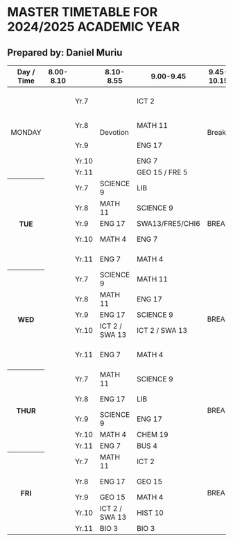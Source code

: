 <!doctype html>
<html lang="en">
<head>
  <meta charset="utf-8">
  <meta name="viewport" content="width=device-width,initial-scale=1">
  <link rel="stylesheet" href="school timetable.css">
  </head>
  <h1>MASTER TIMETABLE FOR 2024/2025 ACADEMIC YEAR</h1>
  <h2>Prepared by: Daniel Muriu</h2>
  <div class="tt-wrap">
    <table class="timetable">
      <thead>
        <tr>
          <th scope="col">Day / Time</th>
          <th scope="col">8.00-8.10</th>
          <th></th>
          <th scope="col">8.10-8.55</th>
          <th scope="col">9.00-9.45</th>
          <th scope="col">9.45-10.15</th>
          <th scope="col">10.15-11.00</th>
          <th scope="col">11.05-11.50</th>
          <th scope="col">11.55-12.40</th>
          <th scope="col">12.40-1.30</th>
          <th scope="col">1.30-2.15</th>
          <th scope="col">2.20-3.05</th>
          <th scope="col">3.10-3.55</th>
          <th scope="col">3.55-4.00</th>
        </tr>
      </thead>
        <tbody>
          <!-- MONDAY (5 rows for Yr7-Yr11) -->
          <td class="MONDAY" rowspan="5">MONDAY</td>
            <td class="FORM TUTORS" rowspan="25"></td>
            <td class="small">Yr.7</td>
            <td class="Devotion" rowspan="5">Devotion</td>
            <td>ICT 2</td>
            <td class="Break"rowspan="5">Break</td>
            <td>MATH 11</>
            <td>ENG 17</td>
            <td>P.E 13</td>
            <td class="highlight lunch" rowspan="5">LUNCH</td>
            <td>GEO 15</td>
            <td>SCIENCE 9</td>
            <td>MUSIC 8</td>
            <td> FORM TUTOR'S TIME</td>
          </tr>
          <tr>
            <td class="small">Yr.8</td>
             <td>MATH 11</td>
             <td>SCIENCE 9</td>
            <td>ART 18</td>
            <td>P.E 13</td>
            <td>ENG 17</td>
            <td>L.S 14 </td>
            <td>L.S 14> </td>
            <td></td>
          </tr>
          <tr>
           <td class="small">Yr.9</td>
            <td>ENG 17</td>
            <td>HIST 10</td>
            <td>SCIENCE 9</td>
            <td>SWA13/FRE5/CHI6</td>
            <td>BUS 11</td>
            <td>MATH 4</td>
            <td>P.E 13</td>
            <td></td>
          </tr>
          <tr>
             <td class="small">Yr.10</td>
             <td>ENG 7</td>
             <td>L.S 14</td>
            <td>L.S 14</td>
            <td>MATH 4</td>
            <td class="LUNCH">LUNCH</td>
            <td>BIO 19</td>
            <td>GEO 15</td>
            <td>HIST 10</td>
            <td></td>
          </tr>
          <tr>
            <td class="small">Yr.11</td>
            <td>GEO 15 / FRE 5</td>
            <td></td>
            <td>BIO 3</td>
            <td>FRE/ICT 12</td>
            <td>ENG 7</td>
            <td>PHY 16</td>
            <td>SWA 13</td>
            <td>MATH 4</td>
            <td></td>
          </tr>
          <!-- TUESDAY -->
          <tr>
            <th scope="row" class="row-day"rowspan="5">TUE</th>
            <td class="small">Yr.7</td>
            <td>SCIENCE 9</td>
            <td>LIB</td>
            <td class="BREAK"Rowspan="5"> BREAK</td>
            <td>MATH 11</td>
            <td>ART 18</td>
            <td>P.E 13</td>
            <td class="LUNCH" Rowspan="5">LUNCH</td>
            <td>ENG17</td>
            <td>HIST1</td>
            <td class="GENDER MEETING/DEBATE"Rowspan="5">GENDRER MEETING/DEBATE</td>
            <td></td>
          </tr>
          <tr>
            <td class="small">Yr.8</td>
            <td>MATH 11</td>
            <td>SCIENCE 9</td>
            <td>ENG 17</td>
            <td>GEO 15</td>
            <td>P.E 13</td></td>
            <td>HIST 1</td>
            <td>ICT 2</td>
             <td></td>
          </tr>
          <tr>
            <td class="small">Yr.9</td>
            <td>ENG 17</td>
            <td>SWA13/FRE5/CHI6</td>
              <td>LS 14</td>
            <td>LS 14</td>
            <td>MATH 4</td>
            <td>P.E 13</td>
            <td>SCIENCE 9</td>
            <td></td>
          </tr>
               <tr>
           <td class="small">Yr.10</td>
            <td>MATH 4</td>
            <td>ENG 7</td>
            <td>HIST 10</td>
            <td>CHEM 19</td>
            <td>PHY 9</td>
            <td>BUS15/CHI6/FRE5</td>
            <td>BUS15/CHI6/FRE5</td>
             <td></td>
          </tr>
          <tr>
            <td class="small">Yr.11</td>
            <td>ENG 7</td>
            <td>MATH 4</td>
          <td>PHY 16</td>
            <td>GEO 15 / FRE 5</td>
            <td>HIST 10</td>
             <td>BUS 4</td>
            <td>BUS 4</td>
            <td></td>
            </tr>
          <!-- WEDNESDAY -->
          <tr>
            <th scope="row" class="row-day" Rowspan="5">WED</th>
              <td class="small">Yr.7</td>
            <td>SCIENCE 9</td>
            <td>MATH 11</td>
           <td class="Break"rowspan="5">BREAK</td>
            <td>GEO 15</td>
            <td>ENG 17</td>
            <td>P.E 13</td>
            <td class="highlight lunch"Rowspan="5">LUNCH</td>
            <td>HIST 1</td>
            <td>ART 18</td>
            <td class="CLUB"rowspan="5">CLUBS</td>
            <td></td>
          </tr>
          <tr>
            <td class="small">Yr.8</td>
            <td>MATH 11</td>
            <td>ENG 17</td>
           <td>HIST 1</td>
            <td>ART 18</td>
            <td>P.E 13</td>
             <td>SCIENCE 9</td>
            <td>MUSIC 8</td>
            <td></td>
          </tr>
          <tr>
            <td class="small">Yr.9</td>
            <td>ENG 17</td>
            <td>SCIENCE 9</td>
           <td>ICT 2</td>
            <td>ICT 2</td>
            <td>GEO 15</td>
            <td>MATH 4</td>
            <td>HIST 10</td>
            <td></td>
          </tr>
          <tr>
         <td class="small">Yr.10</td>
            <td>ICT 2 / SWA 13</td>
            <td>ICT 2 / SWA 13</td>
             <td>MATH 4</td>
            <td>PHY 9</td>
            <td>ENG 7</td>
             <td>BIO 19</td>
            <td>GEO 15</td>
             <td></td>
            </tr>
          <tr>
           <td class="small">Yr.11</td>
            <td>ENG 7</td>
            <td>MATH 4</td>
            <td>PHY 16</td>
            <td>GEO 15/FRE 5</td>
            <td>HIST 10</td>
            <td>BUS 4</td>
            <td>BUS 4</td>
               <td></td>
                    </tr>
          <!-- THURSDAY -->
          <tr>
            <th scope="row" class="row-day"Rowspan="5">THUR</th>
            <td class="small">Yr.7</td>
            <td>MATH 11</td>
            <td>SCIENCE 9</td>
            <td class="Break" rowspan="5"> BREAK</td>
            <td>HIST</td>
            <td>ENG 17</td>
            <td>ICT 2</td>
            <td class="lunch"rowspan="5">LUNCH</td>
            <td>L.S 14</td>
            <td>L.S 14</td>
            <td class="MIND LECTURE"Rowspan="5">MIND LECTURE</td>
            <td></td>
          </tr>
          <tr>
               <td class="small">Yr.8</td>
            <td>ENG 17</td>
            <td>LIB</td>
            <td>MATH 11</td>
            <td>GEO 15</td>
            <td>MUSIC 9</td>
            <td>SCIENCE 9</td>
            <td>SCIENCE 9</td>
             <td></td>
            </tr>
          <tr>
                <td class="small">Yr.9</td>
            <td>SCIENCE 9</td>
            <td>ENG 17</td>
                  <td>MATH 4</td>
            <td>HIST 10</td>
            <td>P.E 13</td>
                     <td>GEO 15</td>
            <td>BUS 11</td>
                   <td></td>
           </tr>
          <tr>
                     <td class="small">Yr.10</td>
            <td>MATH 4</td>
            <td>CHEM 19</td>
                    <td>ENG 7</td>
            <td>PHY 9</td>
            <td>PHY 9</td>
                      <td>MATH 4</td>
            <td>GEO 15</td>
                  <td></td>
          </tr>
          <tr>
              <td class="small">Yr.11</td>
            <td>ENG 7</td>
            <td>BUS 4</td>
               <td>CHEM 3</td>
            <td>CHEM 3</td>
            <td>PHY 16</td>
             <td>SWA 13</td>
            <td>SWA 13</td>
                <td></td>
            </tr>
          <!-- FRIDAY -->
          <tr>
            <th scope="row" class="row-day"Rowspan="5">FRI</th>
            <td class="small">Yr.7</td>
            <td>MATH 11</td>
            <td>ICT 2</td>
            <td class="BREAK"Rowspan=5">BREAK</td>
            <td>ENG 17</td>
            <td>GEO 15</td>
            <td>P.E 13</td>
            <td class="lunch"Rowspan="5">LUNCH</td>
            <td>SCIENCE 9</td>
            <td>MUSIC 8</td>
            <td class="GAMES" Rowspan="5">GAMES</td>
            <td></td>
          </tr>
          <tr>
                  <td class="small">Yr.8</td>
            <td>ENG 17</td>
            <td>GEO 15</td>
                  <td>MATH 11</td>
            <td>HIST 1</td>
            <td>P.E 13</td>
                      <td>ICT 2</td>
            <td>ICT 2</td>
              <td></td>
            </tr>
          <tr>
               <td class="small">Yr.9</td>
            <td>GEO 15</td>
            <td>MATH 4</td>
                 <td>ICT 2</td>
            <td>ENG 17</td>
            <td>SCIENCE 9</td>
                  <td>BUS 11</td>
            <td>SWA13/FRE5/CH16</td>
            <td></td>
          </tr>
          <tr>
                  <td class="small">Yr.10</td>
            <td>ICT 2 / SWA 13</td>
            <td>HIST 10</td>
                 <td>MATH 4</td>
            <td>CHEM 19</td>
            <td>ENG 7</td>
                 <td>BUS15/CHI6/FRE5</td>
            <td>BIO 19</td>
                    <td></td>
          </tr>
          <tr>
                  <td class="small">Yr.11</td>
            <td>BIO 3</td>
            <td>BIO 3</td>
                    <td>ENG 7</td>
            <td>MATH 4</td>
            <td>MATH 4</td>
                <td>HIST 10</td>
            <td>HIST 10</td>
                <td></td>
          </tr>
        </tbody>
  </main>
</body>
</html>
